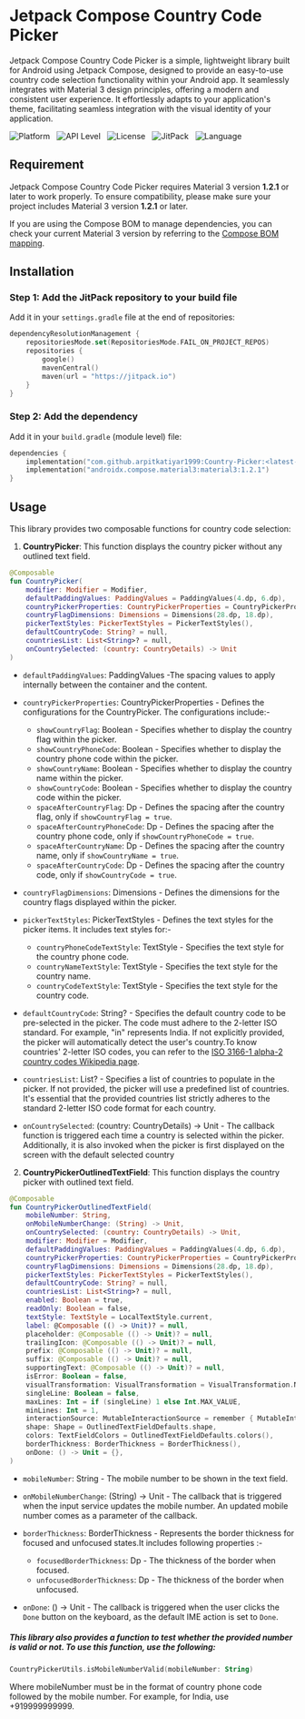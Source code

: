 # Jetpack Compose Country Code Picker

Jetpack Compose Country Code Picker is a simple, lightweight library built for Android using Jetpack
Compose, designed to provide an easy-to-use country code selection functionality within your Android
app. It seamlessly integrates with Material 3 design principles, offering a modern and consistent
user experience. It effortlessly adapts to your application's theme, facilitating seamless
integration with the visual identity of your application.

![Platform](https://img.shields.io/badge/Platform-Android-crimson) &nbsp;
![API Level](https://img.shields.io/badge/API-21%2B-yellow) &nbsp;
![License](https://img.shields.io/badge/License-Apache%202-blue) &nbsp;
![JitPack](https://img.shields.io/badge/JitPack-1.0.0-mediumseagreen) &nbsp;
![Language](https://img.shields.io/badge/Language-Kotlin-orange)

## Requirement

Jetpack Compose Country Code Picker requires Material 3 version **1.2.1** or later to work properly.
To
ensure compatibility, please make sure your project includes Material 3 version **1.2.1** or later.

If you are using the Compose BOM to manage dependencies, you can check your current Material
3 version by referring to
the [Compose BOM mapping](https://developer.android.com/develop/ui/compose/bom/bom-mapping).

## Installation

### Step 1: Add the JitPack repository to your build file

Add it in your `settings.gradle` file at the end of repositories:

```kotlin
dependencyResolutionManagement {
    repositoriesMode.set(RepositoriesMode.FAIL_ON_PROJECT_REPOS)
    repositories {
        google()
        mavenCentral()
        maven(url = "https://jitpack.io")
    }
}
```

### Step 2: Add the dependency

Add it in your `build.gradle` (module level) file:

```kotlin
dependencies {
    implementation("com.github.arpitkatiyar1999:Country-Picker:<latest-version>")
    implementation("androidx.compose.material3:material3:1.2.1")
}
```

## Usage

This library provides two composable functions for country code selection:

1. **CountryPicker**: This function displays the country picker without any outlined text field.

```kotlin
@Composable
fun CountryPicker(
    modifier: Modifier = Modifier,
    defaultPaddingValues: PaddingValues = PaddingValues(4.dp, 6.dp),
    countryPickerProperties: CountryPickerProperties = CountryPickerProperties(),
    countryFlagDimensions: Dimensions = Dimensions(28.dp, 18.dp),
    pickerTextStyles: PickerTextStyles = PickerTextStyles(),
    defaultCountryCode: String? = null,
    countriesList: List<String>? = null,
    onCountrySelected: (country: CountryDetails) -> Unit
)
```

- `defaultPaddingValues`: PaddingValues -The spacing values to apply internally between the
  container and the content.


- `countryPickerProperties`: CountryPickerProperties - Defines the configurations for the
  CountryPicker. The configurations include:-

    - `showCountryFlag`: Boolean - Specifies whether to display the country flag within the picker.
    - `showCountryPhoneCode`: Boolean - Specifies whether to display the country phone code within
      the picker.
    - `showCountryName`: Boolean - Specifies whether to display the country name within the picker.
    - `showCountryCode`: Boolean - Specifies whether to display the country code within the picker.
    - `spaceAfterCountryFlag`: Dp - Defines the spacing after the country flag,
      only if `showCountryFlag = true`.
    - `spaceAfterCountryPhoneCode`: Dp - Defines the spacing after the country phone code,
      only if `showCountryPhoneCode = true`.
    - `spaceAfterCountryName`: Dp - Defines the spacing after the country name,
      only if `showCountryName = true`.
    - `spaceAfterCountryCode`: Dp - Defines the spacing after the country code,
      only if `showCountryCode = true`.


- `countryFlagDimensions`: Dimensions - Defines the dimensions for the country flags displayed
  within the picker.


- `pickerTextStyles`: PickerTextStyles - Defines the text styles for the picker items. It includes
  text styles for:-

    - `countryPhoneCodeTextStyle`: TextStyle - Specifies the text style for the country phone code.
    - `countryNameTextStyle`: TextStyle - Specifies the text style for the country name.
    - `countryCodeTextStyle`: TextStyle - Specifies the text style for the country code.


- `defaultCountryCode`: String? - Specifies the default country code to be pre-selected in the
  picker. The code must adhere to the 2-letter ISO standard. For example, "in" represents India. If
  not explicitly provided, the picker will automatically detect the user's country.To know
  countries' 2-letter ISO codes, you can refer to
  the [ISO 3166-1 alpha-2 country codes Wikipedia page](https://en.wikipedia.org/wiki/ISO_3166-1_alpha-2).


- `countriesList`: List<String>? - Specifies a list of countries to populate in the picker. If not
  provided, the picker will use a predefined list of countries. It's essential that the provided
  countries list strictly adheres to the standard 2-letter ISO code format for each country.


- `onCountrySelected`: (country: CountryDetails) -> Unit - The callback function is triggered each
  time a country is selected within the picker. Additionally, it is also invoked when the picker is
  first displayed on the screen with the default selected country

2. **CountryPickerOutlinedTextField**: This function displays the country picker with outlined text
   field.

```kotlin
@Composable
fun CountryPickerOutlinedTextField(
    mobileNumber: String,
    onMobileNumberChange: (String) -> Unit,
    onCountrySelected: (country: CountryDetails) -> Unit,
    modifier: Modifier = Modifier,
    defaultPaddingValues: PaddingValues = PaddingValues(4.dp, 6.dp),
    countryPickerProperties: CountryPickerProperties = CountryPickerProperties(),
    countryFlagDimensions: Dimensions = Dimensions(28.dp, 18.dp),
    pickerTextStyles: PickerTextStyles = PickerTextStyles(),
    defaultCountryCode: String? = null,
    countriesList: List<String>? = null,
    enabled: Boolean = true,
    readOnly: Boolean = false,
    textStyle: TextStyle = LocalTextStyle.current,
    label: @Composable (() -> Unit)? = null,
    placeholder: @Composable (() -> Unit)? = null,
    trailingIcon: @Composable (() -> Unit)? = null,
    prefix: @Composable (() -> Unit)? = null,
    suffix: @Composable (() -> Unit)? = null,
    supportingText: @Composable (() -> Unit)? = null,
    isError: Boolean = false,
    visualTransformation: VisualTransformation = VisualTransformation.None,
    singleLine: Boolean = false,
    maxLines: Int = if (singleLine) 1 else Int.MAX_VALUE,
    minLines: Int = 1,
    interactionSource: MutableInteractionSource = remember { MutableInteractionSource() },
    shape: Shape = OutlinedTextFieldDefaults.shape,
    colors: TextFieldColors = OutlinedTextFieldDefaults.colors(),
    borderThickness: BorderThickness = BorderThickness(),
    onDone: () -> Unit = {},
)
```

- `mobileNumber`: String - The mobile number to be shown in the text field.


- `onMobileNumberChange`: (String) -> Unit - The callback that is triggered when the input service
  updates the mobile number. An updated mobile number comes as a parameter of the callback.


- `borderThickness`: BorderThickness - Represents the border thickness for focused and unfocused
  states.It includes following properties :-

    - `focusedBorderThickness`: Dp - The thickness of the border when focused.
    - `unfocusedBorderThickness`: Dp - The thickness of the border when unfocused.


- `onDone`: () -> Unit - The callback is triggered when the user clicks the `Done` button on the
  keyboard, as the default IME action is set to `Done`.

##### This library also provides a function to test whether the provided number is valid or not. To use this function, use the following:

```kotlin
CountryPickerUtils.isMobileNumberValid(mobileNumber: String)
```

Where mobileNumber must be in the format of country phone code followed by the mobile number. For
example, for India, use +919999999999.









